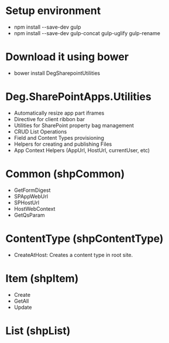 # Setup environment

* npm install --save-dev gulp
* npm install --save-dev gulp-concat gulp-uglify gulp-rename

# Download it using bower

* bower install DegSharepointUtilities


# Deg.SharePointApps.Utilities
* Automatically resize app part iframes
* Directive for client ribbon bar
* Utilities for SharePoint property bag management
* CRUD List Operations
* Field and Content Types provisioning
* Helpers for creating and publishing Files
* App Context Helpers (AppUrl, HostUrl, currentUser, etc)


# Common (shpCommon)
* GetFormDigest
* SPAppWebUrl
* SPHostUrl
* HostWebContext
* GetQsParam


# ContentType (shpContentType)
* CreateAtHost: Creates a content type in root site.

# Item (shpItem)
* Create
* GetAll
* Update

# List (shpList)